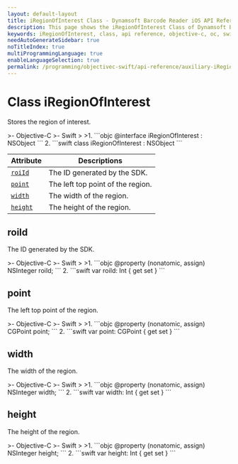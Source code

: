 ```yaml
---
layout: default-layout
title: iRegionOfInterest Class - Dynamsoft Barcode Reader iOS API Reference
description: This page shows the iRegionOfInterest Class of Dynamsoft Barcode Reader for iOS SDK.
keywords: iRegionOfInterest, class, api reference, objective-c, oc, swift
needAutoGenerateSidebar: true
noTitleIndex: true
multiProgrammingLanguage: true
enableLanguageSelection: true
permalink: /programming/objectivec-swift/api-reference/auxiliary-iRegionOfInterest.html
---
```


# Class iRegionOfInterest

Stores the region of interest.  

<div class="sample-code-prefix"></div>
>- Objective-C
>- Swift
>
>1. 
```objc
@interface iRegionOfInterest : NSObject
```  
2. 
```swift
class iRegionOfInterest : NSObject
```

| Attribute | Descriptions |
|---------- | ----------- |
| [`roiId`](#roiid) | The ID generated by the SDK. |
| [`point`](#point) | The left top point of the region. |
| [`width`](#width) | The width of the region. |
| [`height`](#height) | The height of the region. |

## roiId

The ID generated by the SDK.

<div class="sample-code-prefix"></div>
>- Objective-C
>- Swift
>
>1. 
```objc
@property (nonatomic, assign) NSInteger roiId;
```
2. 
```swift
var roiId: Int { get set }
```

## point

The left top point of the region.

<div class="sample-code-prefix"></div>
>- Objective-C
>- Swift
>
>1. 
```objc
@property (nonatomic, assign) CGPoint point;
```
2. 
```swift
var point: CGPoint { get set }
```

## width

The width of the region.

<div class="sample-code-prefix"></div>
>- Objective-C
>- Swift
>
>1. 
```objc
@property (nonatomic, assign) NSInteger width;
```
2. 
```swift
var width: Int { get set }
```

## height

The height of the region.

<div class="sample-code-prefix"></div>
>- Objective-C
>- Swift
>
>1. 
```objc
@property (nonatomic, assign) NSInteger height;
```
2. 
```swift
var height: Int { get set }
```
